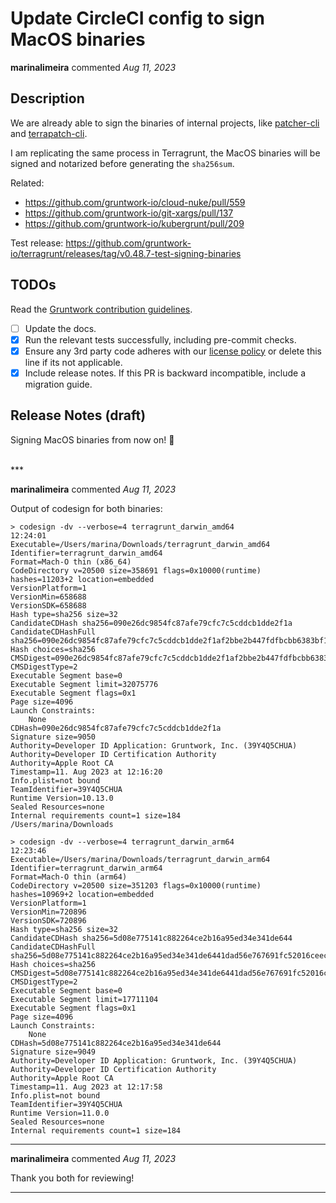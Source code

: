 # Update CircleCI config to sign MacOS binaries

**marinalimeira** commented *Aug 11, 2023*

<!-- Prepend '[WIP]' to the title if this PR is still a work-in-progress. Remove it when it is ready for review! -->

## Description

We are already able to sign the binaries of internal projects, like [patcher-cli](https://github.com/gruntwork-io/patcher-cli/releases) and [terrapatch-cli](https://github.com/gruntwork-io/terrapatch-cli).

I am replicating the same process in Terragrunt, the MacOS binaries will be signed and notarized before generating the `sha256sum`. 

Related:
- https://github.com/gruntwork-io/cloud-nuke/pull/559
- https://github.com/gruntwork-io/git-xargs/pull/137
- https://github.com/gruntwork-io/kubergrunt/pull/209

Test release: https://github.com/gruntwork-io/terragrunt/releases/tag/v0.48.7-test-signing-binaries

<!-- Description of the changes introduced by this PR. -->

## TODOs

Read the [Gruntwork contribution guidelines](https://gruntwork.notion.site/Gruntwork-Coding-Methodology-02fdcd6e4b004e818553684760bf691e).

- [ ] Update the docs.
- [x] Run the relevant tests successfully, including pre-commit checks.
- [X] Ensure any 3rd party code adheres with our [license policy](https://www.notion.so/gruntwork/Gruntwork-licenses-and-open-source-usage-policy-f7dece1f780341c7b69c1763f22b1378) or delete this line if its not applicable.
- [x] Include release notes. If this PR is backward incompatible, include a migration guide.

## Release Notes (draft)

Signing MacOS binaries from now on! 🎉 




<br />
***


**marinalimeira** commented *Aug 11, 2023*

Output of codesign for both binaries:
```
> codesign -dv --verbose=4 terragrunt_darwin_amd64                                                                                                                                                                                                  12:24:01
Executable=/Users/marina/Downloads/terragrunt_darwin_amd64
Identifier=terragrunt_darwin_amd64
Format=Mach-O thin (x86_64)
CodeDirectory v=20500 size=358691 flags=0x10000(runtime) hashes=11203+2 location=embedded
VersionPlatform=1
VersionMin=658688
VersionSDK=658688
Hash type=sha256 size=32
CandidateCDHash sha256=090e26dc9854fc87afe79cfc7c5cddcb1dde2f1a
CandidateCDHashFull sha256=090e26dc9854fc87afe79cfc7c5cddcb1dde2f1af2bbe2b447fdfbcbb6383bf1
Hash choices=sha256
CMSDigest=090e26dc9854fc87afe79cfc7c5cddcb1dde2f1af2bbe2b447fdfbcbb6383bf1
CMSDigestType=2
Executable Segment base=0
Executable Segment limit=32075776
Executable Segment flags=0x1
Page size=4096
Launch Constraints:
	None
CDHash=090e26dc9854fc87afe79cfc7c5cddcb1dde2f1a
Signature size=9050
Authority=Developer ID Application: Gruntwork, Inc. (39Y4Q5CHUA)
Authority=Developer ID Certification Authority
Authority=Apple Root CA
Timestamp=11. Aug 2023 at 12:16:20
Info.plist=not bound
TeamIdentifier=39Y4Q5CHUA
Runtime Version=10.13.0
Sealed Resources=none
Internal requirements count=1 size=184
/Users/marina/Downloads
```
```
> codesign -dv --verbose=4 terragrunt_darwin_arm64                                                                                                                                                                                                  12:23:46
Executable=/Users/marina/Downloads/terragrunt_darwin_arm64
Identifier=terragrunt_darwin_arm64
Format=Mach-O thin (arm64)
CodeDirectory v=20500 size=351203 flags=0x10000(runtime) hashes=10969+2 location=embedded
VersionPlatform=1
VersionMin=720896
VersionSDK=720896
Hash type=sha256 size=32
CandidateCDHash sha256=5d08e775141c882264ce2b16a95ed34e341de644
CandidateCDHashFull sha256=5d08e775141c882264ce2b16a95ed34e341de6441dad56e767691fc52016ceec
Hash choices=sha256
CMSDigest=5d08e775141c882264ce2b16a95ed34e341de6441dad56e767691fc52016ceec
CMSDigestType=2
Executable Segment base=0
Executable Segment limit=17711104
Executable Segment flags=0x1
Page size=4096
Launch Constraints:
	None
CDHash=5d08e775141c882264ce2b16a95ed34e341de644
Signature size=9049
Authority=Developer ID Application: Gruntwork, Inc. (39Y4Q5CHUA)
Authority=Developer ID Certification Authority
Authority=Apple Root CA
Timestamp=11. Aug 2023 at 12:17:58
Info.plist=not bound
TeamIdentifier=39Y4Q5CHUA
Runtime Version=11.0.0
Sealed Resources=none
Internal requirements count=1 size=184
```
***

**marinalimeira** commented *Aug 11, 2023*

Thank you both for reviewing!
***

